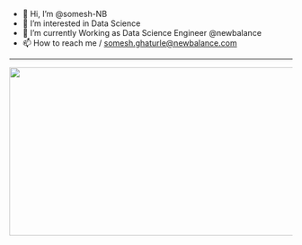 - 👋 Hi, I’m @somesh-NB
- 👀 I’m interested in Data Science
- 🌱 I’m currently Working as Data Science Engineer @newbalance
- 📫 How to reach me  / somesh.ghaturle@newbalance.com
---

<div align="center">
  <img src="https://github.com/somesh-ghaturle/svg-s/blob/main/giphy-downsized-large.gif" width="600" height="300"/>
</div>

